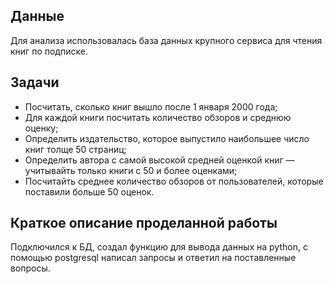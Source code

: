 ## Данные
Для анализа использовалась база данных крупного сервиса для чтения книг по подписке.

## Задачи
- Посчитать, сколько книг вышло после 1 января 2000 года;
- Для каждой книги посчитать количество обзоров и среднюю оценку;
- Определить издательство, которое выпустило наибольшее число книг толще 50 страниц;
- Определить автора с самой высокой средней оценкой книг — учитывайть только книги с 50 и более оценками;
- Посчитайть среднее количество обзоров от пользователей, которые поставили больше 50 оценок.

## Краткое описание проделанной работы
Подключился к БД, создал функцию для вывода данных на python, с помощью postgresql написал запросы и ответил на поставленные вопросы.
